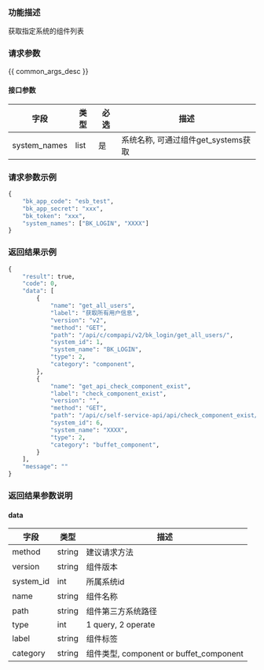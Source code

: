 ### 功能描述

获取指定系统的组件列表

### 请求参数

{{ common_args_desc }}

#### 接口参数

| 字段          |  类型       | 必选   |  描述             |
|---------------|------------|--------|------------------|
|   system_names    |   list     |   是   |  系统名称, 可通过组件get_systems获取|

### 请求参数示例

```python
{
    "bk_app_code": "esb_test",
    "bk_app_secret": "xxx",
    "bk_token": "xxx",
    "system_names": ["BK_LOGIN", "XXXX"]
}
```

### 返回结果示例

```python
{
    "result": true,
    "code": 0,
    "data": [
        {
            "name": "get_all_users",
            "label": "获取所有用户信息",
            "version": "v2",
            "method": "GET",
            "path": "/api/c/compapi/v2/bk_login/get_all_users/",
            "system_id": 1,
            "system_name": "BK_LOGIN",
            "type": 2,
            "category": "component",
        },
        {
            "name": "get_api_check_component_exist",
            "label": "check_component_exist",
            "version": "",
            "method": "GET",
            "path": "/api/c/self-service-api/api/check_component_exist/",
            "system_id": 6,
            "system_name": "XXXX",
            "type": 2,
            "category": "buffet_component",
        }
    ],
    "message": ""
}
```

### 返回结果参数说明

####  data

| 字段      | 类型      | 描述      |
|-----------|----------|-----------|
|  method      |    string  |    建议请求方法   |
|  version     |    string  |    组件版本   |
|  system_id   |    int     |    所属系统id   |
|  name        |    string  |    组件名称   |
|  path        |    string  |    组件第三方系统路径   |
|  type        |    int     |    1 query, 2 operate   |
|  label       |    string  |    组件标签   |
|  category    |    string  |    组件类型, component or buffet_component   |
